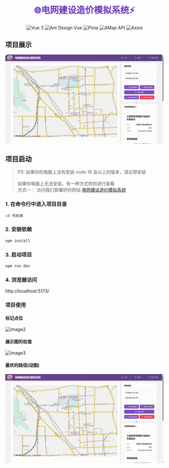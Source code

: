 
# <div align="center"><font color="#673ab7">🌐电网建设造价模拟系统⚡</font></div>


<p align="center">
  <img src="https://img.shields.io/badge/Vue-3-42b883?logo=vue.js" alt="Vue 3" />
  <img src="https://img.shields.io/badge/Ant%20Design%20Vue-4.0-1890FF?logo=antdesign" alt="Ant Design Vue" />
  <img src="https://img.shields.io/badge/Pinia-state%20management-ffd859?logo=pinia" alt="Pinia" />
  <img src="https://img.shields.io/badge/AMap%20API-地图服务-red?logo=amap" alt="AMap API" />
  <img src="https://img.shields.io/badge/Axios-网络请求-671ddf?logo=axios" alt="Axios" />
</p>


## 项目展示
<img src="./public/屏幕录制 2024-12-27 124413.gif" style="border-radius: 8px;">

## 项目启动


> PS: 如果你的电脑上没有安装 node 18 及以上的版本，请记得安装  <br /> <br />
> 如果你电脑上无法安装，有一种方式供你进行查看  <br />
> 方式一： 访问我们部署好的网站 [电网建设造价模拟系统](https://flashhero.javierchen.fun/)   <br />



### 1. 在命令行中进入项目目录

```sh
cd 代码夹
```

### 2. 安装依赖

```sh
npm install
```

### 3. 启动项目

```sh
npm run dev
```

### 4. 浏览器访问

http://localhost:5173/

### 项目使用

#### 标记点位
![image2](https://s1.imagehub.cc/images/2024/12/27/29ddfa4a91c31d85258140c691c3c1a4.png)
#### 展示图的权值
![image3](https://s1.imagehub.cc/images/2024/12/27/1b721dd66d43a23d49004feb610fa4f2.png)
#### 最优的路径(动图)
![alt text](<public/屏幕录制 2024-12-27 124413.gif>)
